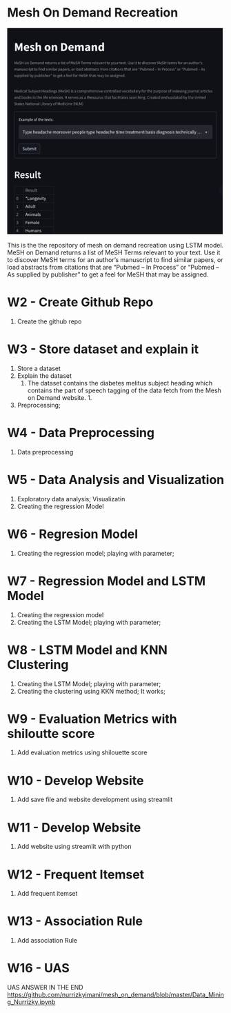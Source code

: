 # Mesh On Demand Recreation

<img src="others/main_img.jpg" width="500">

This is the the repository of mesh on demand recreation using LSTM model. MeSH on Demand returns a list of MeSH Terms relevant to your text. Use it to discover MeSH terms for an author’s manuscript to find similar papers, or load abstracts from citations that are “Pubmed – In Process” or “Pubmed – As supplied by publisher” to get a feel for MeSH that may be assigned.

# W2 - Create Github Repo
 1. Create the github repo

# W3 - Store dataset and explain it
 1. Store a dataset
 2. Explain the dataset
     1. The dataset contains the diabetes melitus subject heading which contains the part of speech tagging of the data fetch from the Mesh on Demand website. 1. 
 3. Preprocessing;

# W4 - Data Preprocessing
 1. Data preprocessing

# W5 - Data Analysis and Visualization

 1. Exploratory data analysis; Visualizatin
 2. Creating the regression Model 

# W6 - Regresion Model
 1. Creating the regression model; playing with parameter;

# W7 - Regression Model and LSTM Model
 1. Creating the regression model
 2. Creating the LSTM Model; playing with parameter;

# W8 - LSTM Model and KNN Clustering
 1. Creating the LSTM Model; playing with parameter;
 2. Creating the clustering using KKN method; It works; 

# W9 - Evaluation Metrics with shiloutte score

 1. Add evaluation metrics using shilouette score 

# W10 - Develop Website
 1. Add save file and website development using streamlit

# W11 - Develop Website
 1.  Add website using streamlit with python

# W12 - Frequent Itemset
 1.  Add frequent itemset 

# W13 - Association Rule
 1.  Add association Rule 


# W16 - UAS 
UAS ANSWER IN THE END
https://github.com/nurrizkyimani/mesh_on_demand/blob/master/Data_Mining_Nurrizky.ipynb
